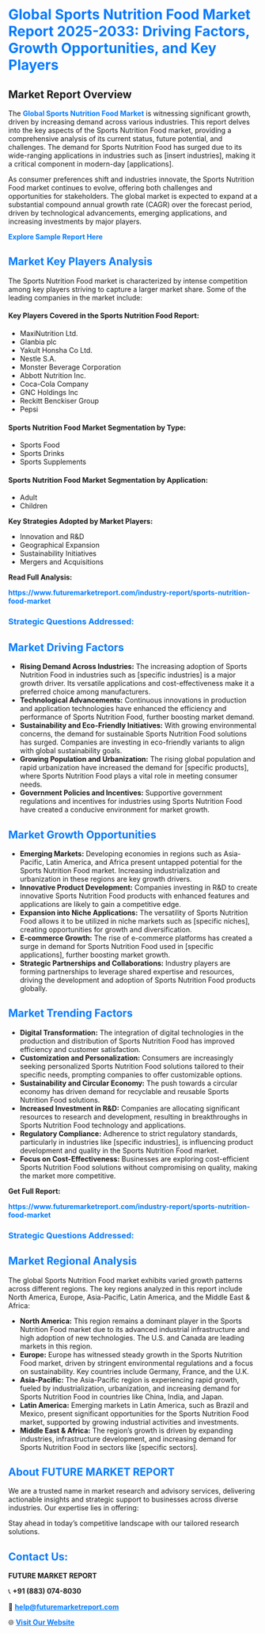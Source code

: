 <h1 style="color: #007BFF;">Global Sports Nutrition Food Market Report 2025-2033: Driving Factors, Growth Opportunities, and Key Players</h1>

<section id="overview">
<h2>Market Report Overview</h2>
<p>The <a href="https://www.futuremarketreport.com/industry-report/sports-nutrition-food-market" style="color: #007BFF; text-decoration: none;"><strong>Global Sports Nutrition Food Market</strong></a> is witnessing significant growth, driven by increasing demand across various industries. This report delves into the key aspects of the Sports Nutrition Food market, providing a comprehensive analysis of its current status, future potential, and challenges. The demand for Sports Nutrition Food has surged due to its wide-ranging applications in industries such as [insert industries], making it a critical component in modern-day [applications].</p>
<p>As consumer preferences shift and industries innovate, the Sports Nutrition Food market continues to evolve, offering both challenges and opportunities for stakeholders. The global market is expected to expand at a substantial compound annual growth rate (CAGR) over the forecast period, driven by technological advancements, emerging applications, and increasing investments by major players.</p>
</section>

<section id="overview">
<p><a href="https://www.futuremarketreport.com/request-sample/reportId=107075" style="color: #007BFF; text-decoration: none;"><strong>Explore Sample Report Here</strong></a></p>
</section>

<section id="key-players">
<h2 style="color: #007BFF;">Market Key Players Analysis</h2>
<p>The Sports Nutrition Food market is characterized by intense competition among key players striving to capture a larger market share. Some of the leading companies in the market include:</p>
<h4>Key Players Covered in the Sports Nutrition Food Report:</h4>
<ul><li>MaxiNutrition Ltd.</li><li>Glanbia plc</li><li>Yakult Honsha Co Ltd.</li><li>Nestle S.A.</li><li>Monster Beverage Corporation</li><li>Abbott Nutrition Inc.</li><li>Coca-Cola Company</li><li>GNC Holdings Inc</li><li>Reckitt Benckiser Group</li><li>Pepsi</li></ul>
<h4>Sports Nutrition Food Market Segmentation by Type:</h4>
<ul><li>Sports Food</li><li>Sports Drinks</li><li>Sports Supplements</li></ul>

<h4>Sports Nutrition Food Market Segmentation by Application:</h4>
<ul><li>Adult</li><li>Children</li></ul>
<p><strong>Key Strategies Adopted by Market Players:</strong></p>
<ul>
<li>Innovation and R&D</li>
<li>Geographical Expansion</li>
<li>Sustainability Initiatives</li>
<li>Mergers and Acquisitions</li>
</ul>
</section>

<section>
<p><strong>Read Full Analysis: </strong></p><a href="https://www.futuremarketreport.com/industry-report/sports-nutrition-food-market" style="color: #007BFF; text-decoration: none;"><strong>https://www.futuremarketreport.com/industry-report/sports-nutrition-food-market</strong></a>
<h3 style="color: #007BFF;">Strategic Questions Addressed:</h3>
</section>

<section id="driving-factors">
<h2 style="color: #007BFF;">Market Driving Factors</h2>
<ul>
<li><strong>Rising Demand Across Industries:</strong> The increasing adoption of Sports Nutrition Food in industries such as [specific industries] is a major growth driver. Its versatile applications and cost-effectiveness make it a preferred choice among manufacturers.</li>
<li><strong>Technological Advancements:</strong> Continuous innovations in production and application technologies have enhanced the efficiency and performance of Sports Nutrition Food, further boosting market demand.</li>
<li><strong>Sustainability and Eco-Friendly Initiatives:</strong> With growing environmental concerns, the demand for sustainable Sports Nutrition Food solutions has surged. Companies are investing in eco-friendly variants to align with global sustainability goals.</li>
<li><strong>Growing Population and Urbanization:</strong> The rising global population and rapid urbanization have increased the demand for [specific products], where Sports Nutrition Food plays a vital role in meeting consumer needs.</li>
<li><strong>Government Policies and Incentives:</strong> Supportive government regulations and incentives for industries using Sports Nutrition Food have created a conducive environment for market growth.</li>
</ul>
</section>

<section id="growth-opportunities">
<h2 style="color: #007BFF;">Market Growth Opportunities</h2>
<ul>
<li><strong>Emerging Markets:</strong> Developing economies in regions such as Asia-Pacific, Latin America, and Africa present untapped potential for the Sports Nutrition Food market. Increasing industrialization and urbanization in these regions are key growth drivers.</li>
<li><strong>Innovative Product Development:</strong> Companies investing in R&D to create innovative Sports Nutrition Food products with enhanced features and applications are likely to gain a competitive edge.</li>
<li><strong>Expansion into Niche Applications:</strong> The versatility of Sports Nutrition Food allows it to be utilized in niche markets such as [specific niches], creating opportunities for growth and diversification.</li>
<li><strong>E-commerce Growth:</strong> The rise of e-commerce platforms has created a surge in demand for Sports Nutrition Food used in [specific applications], further boosting market growth.</li>
<li><strong>Strategic Partnerships and Collaborations:</strong> Industry players are forming partnerships to leverage shared expertise and resources, driving the development and adoption of Sports Nutrition Food products globally.</li>
</ul>
</section>

<section id="trending-factors">
<h2 style="color: #007BFF;">Market Trending Factors</h2>
<ul>
<li><strong>Digital Transformation:</strong> The integration of digital technologies in the production and distribution of Sports Nutrition Food has improved efficiency and customer satisfaction.</li>
<li><strong>Customization and Personalization:</strong> Consumers are increasingly seeking personalized Sports Nutrition Food solutions tailored to their specific needs, prompting companies to offer customizable options.</li>
<li><strong>Sustainability and Circular Economy:</strong> The push towards a circular economy has driven demand for recyclable and reusable Sports Nutrition Food solutions.</li>
<li><strong>Increased Investment in R&D:</strong> Companies are allocating significant resources to research and development, resulting in breakthroughs in Sports Nutrition Food technology and applications.</li>
<li><strong>Regulatory Compliance:</strong> Adherence to strict regulatory standards, particularly in industries like [specific industries], is influencing product development and quality in the Sports Nutrition Food market.</li>
<li><strong>Focus on Cost-Effectiveness:</strong> Businesses are exploring cost-efficient Sports Nutrition Food solutions without compromising on quality, making the market more competitive.</li>
</ul>
</section>

<section>
<p><strong>Get Full Report: </strong></p><a href="https://www.futuremarketreport.com/industry-report/sports-nutrition-food-market" style="color: #007BFF; text-decoration: none;"><strong>https://www.futuremarketreport.com/industry-report/sports-nutrition-food-market</strong></a>
<h3 style="color: #007BFF;">Strategic Questions Addressed:</h3>
</section>


<section id="regional-analysis">
<h2 style="color: #007BFF;">Market Regional Analysis</h2>
<p>The global Sports Nutrition Food market exhibits varied growth patterns across different regions. The key regions analyzed in this report include North America, Europe, Asia-Pacific, Latin America, and the Middle East & Africa:</p>
<ul>
<li><strong>North America:</strong> This region remains a dominant player in the Sports Nutrition Food market due to its advanced industrial infrastructure and high adoption of new technologies. The U.S. and Canada are leading markets in this region.</li>
<li><strong>Europe:</strong> Europe has witnessed steady growth in the Sports Nutrition Food market, driven by stringent environmental regulations and a focus on sustainability. Key countries include Germany, France, and the U.K.</li>
<li><strong>Asia-Pacific:</strong> The Asia-Pacific region is experiencing rapid growth, fueled by industrialization, urbanization, and increasing demand for Sports Nutrition Food in countries like China, India, and Japan.</li>
<li><strong>Latin America:</strong> Emerging markets in Latin America, such as Brazil and Mexico, present significant opportunities for the Sports Nutrition Food market, supported by growing industrial activities and investments.</li>
<li><strong>Middle East & Africa:</strong> The region’s growth is driven by expanding industries, infrastructure development, and increasing demand for Sports Nutrition Food in sectors like [specific sectors].</li>
</ul>
</section>

<footer>
<h2 style="color: #007BFF;">About FUTURE MARKET REPORT</h2>
<p>We are a trusted name in market research and advisory services, delivering actionable insights and strategic support to businesses across diverse industries. Our expertise lies in offering:</p>

<p>Stay ahead in today’s competitive landscape with our tailored research solutions.</p>

<h2 style="color: #007BFF;">Contact Us:</h2>
<p><strong>FUTURE MARKET REPORT</strong></p>
<p>📞 <strong>+91 (883) 074-8030</strong></p>
<p>📧 <strong><a href="mailto:help@futuremarketreport.com" style="color: #007BFF;">help@futuremarketreport.com</a></strong></p>
<p>🌐 <strong><a href="https://www.futuremarketreport.com/" style="color: #007BFF;">Visit Our Website</a></strong></p>
</footer>
